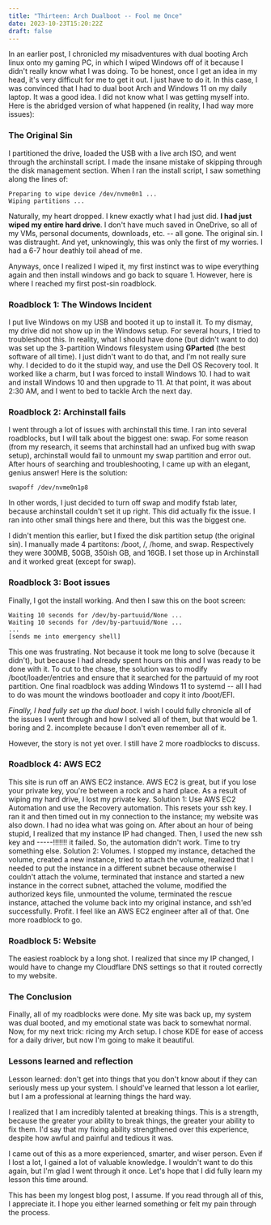 ```yaml
---
title: "Thirteen: Arch Dualboot -- Fool me Once"
date: 2023-10-23T15:20:22Z
draft: false
---
```

In an earlier post, I chronicled my misadventures with dual booting Arch linux onto my gaming PC, in which I wiped Windows off of it because I didn't really know what I was doing.
To be honest, once I get an idea in my head, it's very difficult for me to get it out. I just have to do it. In this case, I was convinced that I had to dual boot Arch and Windows 11 on my daily laptop.
It was a good idea. I did not know what I was getting myself into. Here is the abridged version of what happened (in reality, I had way more issues):

### The Original Sin

I partitioned the drive, loaded the USB with a live arch ISO, and went through the archinstall script. I made the insane mistake of skipping through the disk management section. When I ran the install script, I saw something along the lines of:
```
Preparing to wipe device /dev/nvme0n1 ...
Wiping partitions ... 
```

Naturally, my heart dropped. I knew exactly what I had just did. **I had just wiped my entire hard drive**.
I don't have much saved in OneDrive, so all of my VMs, personal documents, downloads, etc. -- all gone. The original sin.
I was distraught. And yet, unknowingly, this was only the first of my worries. I had a 6-7 hour deathly toil ahead of me.

Anyways, once I realized I wiped it, my first instinct was to wipe everything again and then install windows and go back to square 1. However, here is where I reached my first post-sin roadblock.

### Roadblock 1: The Windows Incident

I put live Windows on my USB and booted it up to install it. To my dismay, my drive did not show up in the Windows setup. For several hours, I tried to troubleshoot this. In reality, what I should have done (but didn't want to do) was set up the 3-partition Windows filesystem using **GParted** (the best software of all time). I just didn't want to do that, and I'm not really sure why. I decided to do it the stupid way, and use the Dell OS Recovery tool. It worked like a charm, but I was forced to install Windows 10. I had to wait and install Windows 10 and then upgrade to 11. At that point, it was about 2:30 AM, and I went to bed to tackle Arch the next day.

### Roadblock 2: Archinstall fails

I went through a lot of issues with archinstall this time. I ran into several roadblocks, but I will talk about the biggest one: swap. For some reason (from my research, it seems that archinstall had an unfixed bug with swap setup), archinstall would fail to unmount my swap partition and error out. After hours of searching and troubleshooting, I came up with an elegant, genius answer! Here is the solution:
```
swapoff /dev/nvme0n1p8
```

In other words, I just decided to turn off swap and modify fstab later, because archinstall couldn't set it up right. This did actually fix the issue. I ran into other small things here and there, but this was the biggest one.

I didn't mention this earlier, but I fixed the disk partition setup (the original sin). I manually made 4 partitons: /boot, /, /home, and swap. Respectively they were 300MB, 50GB, 350ish GB, and 16GB. I set those up in Archinstall and it worked great (except for swap).

### Roadblock 3: Boot issues
Finally, I got the install working. And then I saw this on the boot screen:
```
Waiting 10 seconds for /dev/by-partuuid/None ...
Waiting 10 seconds for /dev/by-partuuid/None ...
...
[sends me into emergency shell]
```

This one was frustrating. Not because it took me long to solve (because it didn't), but because I had already spent hours on this and I was ready to be done with it.
To cut to the chase, the solution was to modify /boot/loader/entries and ensure that it searched for the partuuid of my root partition.
One final roadblock was adding Windows 11 to systemd -- all I had to do was mount the windows bootloader and copy it into /boot/EFI.

*Finally, I had fully set up the dual boot*.
I wish I could fully chronicle all of the issues I went through and how I solved all of them, but that would be 1. boring and 2. incomplete because I don't even remember all of it.

However, the story is not yet over. I still have 2 more roadblocks to discuss.

### Roadblock 4: AWS EC2
This site is run off an AWS EC2 instance. AWS EC2 is great, but if you lose your private key, you're between a rock and a hard place. As a result of wiping my hard drive, I lost my private key.
Solution 1: Use AWS EC2 Automation and use the Recovery automation. This resets your ssh key. I ran it and then timed out in my connection to the instance; my website was also down. I had no idea what was going on. After about an hour of being stupid, I realized that my instance IP had changed. Then, I used the new ssh key and -----!!!!!!! it failed. So, the automation didn't work. Time to try something else.
Solution 2: Volumes. I stopped my instance, detached the volume, created a new instance, tried to attach the volume, realized that I needed to put the instance in a different subnet because otherwise I couldn't attach the volume, terminated that instance and started a new instance in the correct subnet, attached the volume, modified the authorized keys file, unmounted the volume, terminated the rescue instance, attached the volume back into my original instance, and ssh'ed successfully.
Profit. I feel like an AWS EC2 engineer after all of that. One more roadblock to go.

### Roadblock 5: Website 
The easiest roablock by a long shot. I realized that since my IP changed, I would have to change my Cloudflare DNS settings so that it routed correctly to my website. 


### The Conclusion
Finally, all of my roadblocks were done. My site was back up, my system was dual booted, and my emotional state was back to somewhat normal. Now, for my next trick: ricing my Arch setup. I chose KDE for ease of access for a daily driver, but now I'm going to make it beautiful.


### Lessons learned and reflection
Lesson learned: don't get into things that you don't know about if they can seriously mess up your system. I should've learned that lesson a lot earlier, but I am a professional at learning things the hard way.

I realized that I am incredibly talented at breaking things. This is a strength, because the greater your ability to break things, the greater your ability to fix them. I'd say that my fixing ability strengthened over this experience, despite how awful and painful and tedious it was.

I came out of this as a more experienced, smarter, and wiser person. Even if I lost a lot, I gained a lot of valuable knowledge. I wouldn't want to do this again, but I'm glad I went through it once. Let's hope that I did fully learn my lesson this time around.

This has been my longest blog post, I assume. If you read through all of this, I appreciate it. I hope you either learned something or felt my pain through the process.

